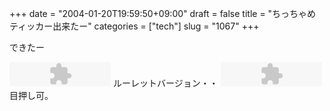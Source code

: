 +++
date = "2004-01-20T19:59:50+09:00"
draft = false
title = "ちっちゃめティッカー出来たー"
categories = ["tech"]
slug = "1067"
+++

できたー
<OBJECT classid="clsid:D27CDB6E-AE6D-11cf-96B8-444553540000" codebase="http://download.macromedia.com/pub/shockwave/cabs/flash/swflash.cab#version=6,0,0,0" WIDTH="162" HEIGHT="39" id="paipot" ALIGN="">
<PARAM NAME=movie VALUE="http://www.paipo.cc/ticker/paipot_3.swf?user=ieiri"><PARAM NAME=menu VALUE=false><PARAM NAME=wmode VALUE=transparent><PARAM NAME=quality VALUE=high><PARAM NAME=bgcolor VALUE=#ffffff>
<EMBED src="http://www.paipo.cc/ticker/paipot_3.swf?user=ieiri" menu=false quality=high bgcolor=#FFFFFF WIDTH="162" HEIGHT="39" NAME="paipot" ALIGN="" TYPE="application/x-shockwave-flash" wmode="transparent" PLUGINSPAGE="http://www.macromedia.com/go/getflashplayer"></EMBED></OBJECT>
ルーレットバージョン・・
<OBJECT classid="clsid:D27CDB6E-AE6D-11cf-96B8-444553540000" codebase="http://download.macromedia.com/pub/shockwave/cabs/flash/swflash.cab#version=6,0,0,0" WIDTH="162" HEIGHT="39" id="paipot" ALIGN="">
<PARAM NAME=movie VALUE="http://www.paipo.cc/ticker/paipot_4.swf?user=ieiri"><PARAM NAME=menu VALUE=false><PARAM NAME=wmode VALUE=transparent><PARAM NAME=quality VALUE=high><PARAM NAME=bgcolor VALUE=#ffffff>
<EMBED src="http://www.paipo.cc/ticker/paipot_4.swf?user=ieiri" menu=false quality=high bgcolor=#FFFFFF WIDTH="162" HEIGHT="39" NAME="paipot" ALIGN="" TYPE="application/x-shockwave-flash" wmode="transparent" PLUGINSPAGE="http://www.macromedia.com/go/getflashplayer"></EMBED></OBJECT>
目押し可。
